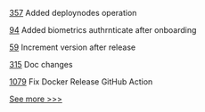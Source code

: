 
[357](https://github.com/hyperledger-labs/minifabric/pull/357) Added deploynodes operation

[94](https://github.com/hyperledger/aries-mobile-test-harness/pull/94) Added biometrics authrnticate after onboarding

[59](https://github.com/hyperledger-labs/hlf-connector/pull/59) Increment version after release

[315](https://github.com/hyperledger-labs/fabric-operations-console/pull/315) Doc changes

[1079](https://github.com/hyperledger/firefly/pull/1079) Fix Docker Release GitHub Action


[See more >>>](https://start-here.hyperledger.org/pull-requests)
